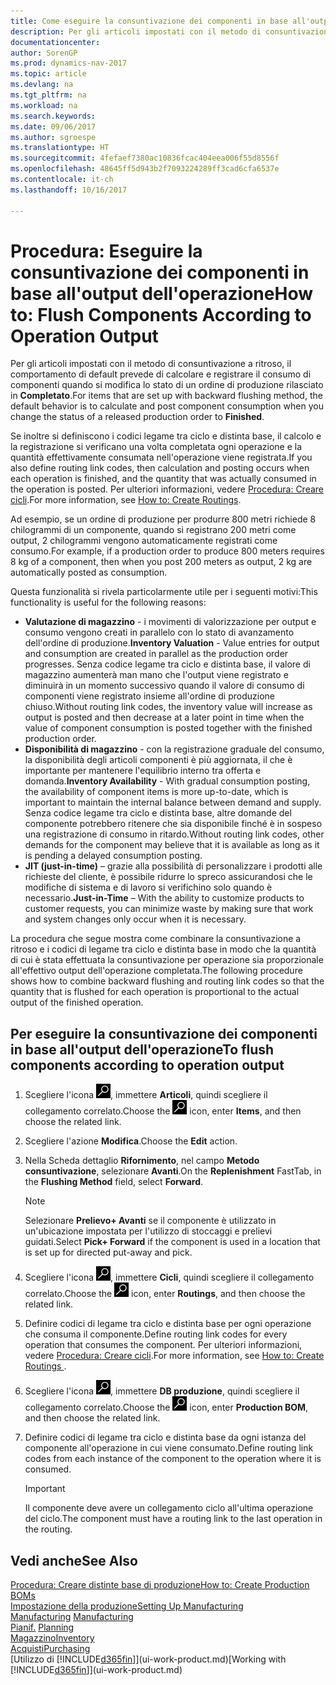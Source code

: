 ```yaml
---
title: Come eseguire la consuntivazione dei componenti in base all'output dell'operazione
description: Per gli articoli impostati con il metodo di consuntivazione a ritroso, il comportamento di default prevede di calcolare e registrare il consumo di componenti quando si modifica lo stato di un ordine di produzione rilasciato in **Completato**. Per ulteriori informazioni, vedere Metodo consuntivazione.
documentationcenter: 
author: SorenGP
ms.prod: dynamics-nav-2017
ms.topic: article
ms.devlang: na
ms.tgt_pltfrm: na
ms.workload: na
ms.search.keywords: 
ms.date: 09/06/2017
ms.author: sgroespe
ms.translationtype: HT
ms.sourcegitcommit: 4fefaef7380ac10836fcac404eea006f55d8556f
ms.openlocfilehash: 48645ff5d943b2f7093224289ff3cad6cfa6537e
ms.contentlocale: it-ch
ms.lasthandoff: 10/16/2017

---
```

# <a name="how-to-flush-components-according-to-operation-output"></a><span data-ttu-id="07689-104">Procedura: Eseguire la consuntivazione dei componenti in base all'output dell'operazione</span><span class="sxs-lookup"><span data-stu-id="07689-104">How to: Flush Components According to Operation Output</span></span>
<span data-ttu-id="07689-105">Per gli articoli impostati con il metodo di consuntivazione a ritroso, il comportamento di default prevede di calcolare e registrare il consumo di componenti quando si modifica lo stato di un ordine di produzione rilasciato in **Completato**.</span><span class="sxs-lookup"><span data-stu-id="07689-105">For items that are set up with backward flushing method, the default behavior is to calculate and post component consumption when you change the status of a released production order to **Finished**.</span></span>  

<span data-ttu-id="07689-106">Se inoltre si definiscono i codici legame tra ciclo e distinta base, il calcolo e la registrazione si verificano una volta completata ogni operazione e la quantità effettivamente consumata nell'operazione viene registrata.</span><span class="sxs-lookup"><span data-stu-id="07689-106">If you also define routing link codes, then calculation and posting occurs when each operation is finished, and the quantity that was actually consumed in the operation is posted.</span></span> <span data-ttu-id="07689-107">Per ulteriori informazioni, vedere [Procedura: Creare cicli](production-how-to-create-routings.md).</span><span class="sxs-lookup"><span data-stu-id="07689-107">For more information, see [How to: Create Routings](production-how-to-create-routings.md).</span></span>  

<span data-ttu-id="07689-108">Ad esempio, se un ordine di produzione per produrre 800 metri richiede 8 chilogrammi di un componente, quando si registrano 200 metri come output, 2 chilogrammi vengono automaticamente registrati come consumo.</span><span class="sxs-lookup"><span data-stu-id="07689-108">For example, if a production order to produce 800 meters requires 8 kg of a component, then when you post 200 meters as output, 2 kg are automatically posted as consumption.</span></span>  

<span data-ttu-id="07689-109">Questa funzionalità si rivela particolarmente utile per i seguenti motivi:</span><span class="sxs-lookup"><span data-stu-id="07689-109">This functionality is useful for the following reasons:</span></span>  

-   <span data-ttu-id="07689-110">**Valutazione di magazzino** - i movimenti di valorizzazione per output e consumo vengono creati in parallelo con lo stato di avanzamento dell'ordine di produzione.</span><span class="sxs-lookup"><span data-stu-id="07689-110">**Inventory Valuation** - Value entries for output and consumption are created in parallel as the production order progresses.</span></span> <span data-ttu-id="07689-111">Senza codice legame tra ciclo e distinta base, il valore di magazzino aumenterà man mano che l'output viene registrato e diminuirà in un momento successivo quando il valore di consumo di componenti viene registrato insieme all'ordine di produzione chiuso.</span><span class="sxs-lookup"><span data-stu-id="07689-111">Without routing link codes, the inventory value will increase as output is posted and then decrease at a later point in time when the value of component consumption is posted together with the finished production order.</span></span>  
-   <span data-ttu-id="07689-112">**Disponibilità di magazzino** - con la registrazione graduale del consumo, la disponibilità degli articoli componenti è più aggiornata, il che è importante per mantenere l'equilibrio interno tra offerta e domanda.</span><span class="sxs-lookup"><span data-stu-id="07689-112">**Inventory Availability** - With gradual consumption posting, the availability of component items is more up-to-date, which is important to maintain the internal balance between demand and supply.</span></span> <span data-ttu-id="07689-113">Senza codice legame tra ciclo e distinta base, altre domande del componente potrebbero ritenere che sia disponibile finché è in sospeso una registrazione di consumo in ritardo.</span><span class="sxs-lookup"><span data-stu-id="07689-113">Without routing link codes, other demands for the component may believe that it is available as long as it is pending a delayed consumption posting.</span></span>  
-   <span data-ttu-id="07689-114">**JIT (just-in-time)** – grazie alla possibilità di personalizzare i prodotti alle richieste del cliente, è possibile ridurre lo spreco assicurandosi che le modifiche di sistema e di lavoro si verifichino solo quando è necessario.</span><span class="sxs-lookup"><span data-stu-id="07689-114">**Just-in-Time** – With the ability to customize products to customer requests, you can minimize waste by making sure that work and system changes only occur when it is necessary.</span></span>  

<span data-ttu-id="07689-115">La procedura che segue mostra come combinare la consuntivazione a ritroso e i codici di legame tra ciclo e distinta base in modo che la quantità di cui è stata effettuata la consuntivazione per operazione sia proporzionale all'effettivo output dell'operazione completata.</span><span class="sxs-lookup"><span data-stu-id="07689-115">The following procedure shows how to combine backward flushing and routing link codes so that the quantity that is flushed for each operation is proportional to the actual output of the finished operation.</span></span>  

## <a name="to-flush-components-according-to-operation-output"></a><span data-ttu-id="07689-116">Per eseguire la consuntivazione dei componenti in base all'output dell'operazione</span><span class="sxs-lookup"><span data-stu-id="07689-116">To flush components according to operation output</span></span>  
1.  <span data-ttu-id="07689-117">Scegliere l'icona ![Cerca pagina o report](media/ui-search/search_small.png "Cerca pagina o report"), immettere **Articoli**, quindi scegliere il collegamento correlato.</span><span class="sxs-lookup"><span data-stu-id="07689-117">Choose the ![Search for Page or Report](media/ui-search/search_small.png "Search for Page or Report icon") icon, enter **Items**, and then choose the related link.</span></span>  
2.  <span data-ttu-id="07689-118">Scegliere l'azione **Modifica**.</span><span class="sxs-lookup"><span data-stu-id="07689-118">Choose the **Edit** action.</span></span>  
3.  <span data-ttu-id="07689-119">Nella Scheda dettaglio **Rifornimento**, nel campo **Metodo consuntivazione**, selezionare **Avanti**.</span><span class="sxs-lookup"><span data-stu-id="07689-119">On the **Replenishment** FastTab, in the **Flushing Method** field, select **Forward**.</span></span>  

    > [!NOTE]  
    >  <span data-ttu-id="07689-120">Selezionare **Prelievo+ Avanti** se il componente è utilizzato in un'ubicazione impostata per l'utilizzo di stoccaggi e prelievi guidati.</span><span class="sxs-lookup"><span data-stu-id="07689-120">Select **Pick+ Forward** if the component is used in a location that is set up for directed put-away and pick.</span></span>  

4.  <span data-ttu-id="07689-121">Scegliere l'icona ![Cerca pagina o report](media/ui-search/search_small.png "icona Cerca pagina o report"), immettere **Cicli**, quindi scegliere il collegamento correlato.</span><span class="sxs-lookup"><span data-stu-id="07689-121">Choose the ![Search for Page or Report](media/ui-search/search_small.png "Search for Page or Report icon") icon, enter **Routings**, and then choose the related link.</span></span>  
5.  <span data-ttu-id="07689-122">Definire codici di legame tra ciclo e distinta base per ogni operazione che consuma il componente.</span><span class="sxs-lookup"><span data-stu-id="07689-122">Define routing link codes for every operation that consumes the component.</span></span> <span data-ttu-id="07689-123">Per ulteriori informazioni, vedere [Procedura: Creare cicli](production-how-to-create-routings.md).</span><span class="sxs-lookup"><span data-stu-id="07689-123">For more information, see [How to: Create Routings ](production-how-to-create-routings.md).</span></span>  
6.  <span data-ttu-id="07689-124">Scegliere l'icona ![Cerca pagina o report](media/ui-search/search_small.png "icona Cerca pagina o report"), immettere **DB produzione**, quindi scegliere il collegamento correlato.</span><span class="sxs-lookup"><span data-stu-id="07689-124">Choose the ![Search for Page or Report](media/ui-search/search_small.png "Search for Page or Report icon") icon, enter **Production BOM**, and then choose the related link.</span></span>  
7.  <span data-ttu-id="07689-125">Definire codici di legame tra ciclo e distinta base da ogni istanza del componente all'operazione in cui viene consumato.</span><span class="sxs-lookup"><span data-stu-id="07689-125">Define routing link codes from each instance of the component to the operation where it is consumed.</span></span>

    > [!IMPORTANT]  
    >  <span data-ttu-id="07689-126">Il componente deve avere un collegamento ciclo all'ultima operazione del ciclo.</span><span class="sxs-lookup"><span data-stu-id="07689-126">The component must have a routing link to the last operation in the routing.</span></span>  

## <a name="see-also"></a><span data-ttu-id="07689-127">Vedi anche</span><span class="sxs-lookup"><span data-stu-id="07689-127">See Also</span></span>  
[<span data-ttu-id="07689-128">Procedura: Creare distinte base di produzione</span><span class="sxs-lookup"><span data-stu-id="07689-128">How to: Create Production BOMs</span></span>](production-how-to-create-production-boms.md)  
[<span data-ttu-id="07689-129">Impostazione della produzione</span><span class="sxs-lookup"><span data-stu-id="07689-129">Setting Up Manufacturing</span></span>](production-configure-production-processes.md)  
<span data-ttu-id="07689-130">[Manufacturing](production-manage-manufacturing.md)  </span><span class="sxs-lookup"><span data-stu-id="07689-130">[Manufacturing](production-manage-manufacturing.md)  </span></span>  
<span data-ttu-id="07689-131">[Pianif.](production-planning.md) </span><span class="sxs-lookup"><span data-stu-id="07689-131">[Planning](production-planning.md) </span></span>  
[<span data-ttu-id="07689-132">Magazzino</span><span class="sxs-lookup"><span data-stu-id="07689-132">Inventory</span></span>](inventory-manage-inventory.md)  
[<span data-ttu-id="07689-133">Acquisti</span><span class="sxs-lookup"><span data-stu-id="07689-133">Purchasing</span></span>](purchasing-manage-purchasing.md)  
<span data-ttu-id="07689-134">[Utilizzo di [!INCLUDE[d365fin](includes/d365fin_md.md)]](ui-work-product.md)</span><span class="sxs-lookup"><span data-stu-id="07689-134">[Working with [!INCLUDE[d365fin](includes/d365fin_md.md)]](ui-work-product.md)</span></span>

